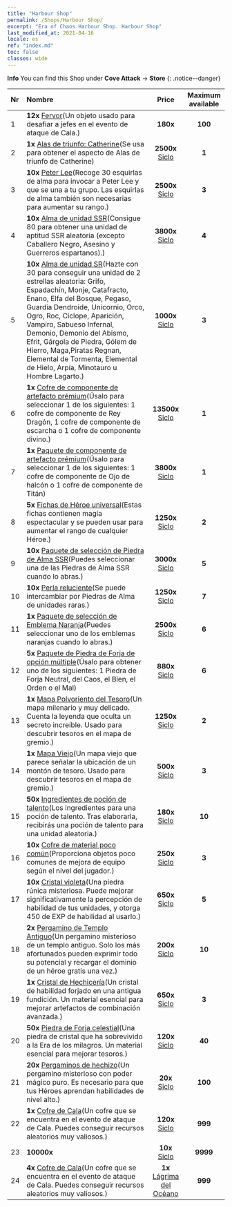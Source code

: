 ```yaml
---
title: "Harbour Shop"
permalink: /Shops/Harbour Shop/
excerpt: "Era of Chaos Harbour Shop. Harbour Shop"
last_modified_at: 2021-04-16
locale: es
ref: "index.md"
toc: false
classes: wide
---
```


**Info** You can find this Shop under **Cove Attack** -> **Store** 
{: .notice--danger}

  |  Nr  |      Nombre      |         Price        |   Maximum available      |
  |:-----|:---------------|:--------------------:|:------------------------:|
  | 1 |  **12x** [Fervor](/es/Items/con_954/)(Un objeto usado para desafiar a jefes en el evento de ataque de Cala.) |  **180x** <i class="fas fa-gem"/>  | **100** |
  | 2 |  **1x** [Alas de triunfo: Catherine](/es/Items/con_1032/)(Se usa para obtener el aspecto de Alas de triunfo de Catherine) |  **2500x** [Siclo](/es/Items/con_950/)  | **1** |
  | 3 |  **10x** [Peter Lee](/es/Items/her_397/)(Recoge 30 esquirlas de alma para invocar a Peter Lee y que se una a tu grupo. Las esquirlas de alma también son necesarias para aumentar su rango.) |  **2500x** [Siclo](/es/Items/con_950/)  | **3** |
  | 4 |  **10x** [Alma de unidad SSR](/es/Items/con_535/)(Consigue 80 para obtener una unidad de aptitud SSR aleatoria (excepto Caballero Negro, Asesino y Guerreros espartanos).) |  **3800x** [Siclo](/es/Items/con_950/)  | **4** |
  | 5 |  **10x** [Alma de unidad SR](/es/Items/con_534/)(Hazte con 30 para conseguir una unidad de 2 estrellas aleatoria: Grifo, Espadachín, Monje, Catafracto, Enano, Elfa del Bosque, Pegaso, Guardia Dendroide, Unicornio, Orco, Ogro, Roc, Cíclope, Aparición, Vampiro, Sabueso Infernal, Demonio, Demonio del Abismo, Efrit, Gárgola de Piedra, Gólem de Hierro, Maga,Piratas Regnan, Elemental de Tormenta, Elemental de Hielo, Arpía, Minotauro u Hombre Lagarto.) |  **1000x** [Siclo](/es/Items/con_950/)  | **3** |
  | 6 |  **1x** [Cofre de componente de artefacto prémium](/es/Items/con_1740/)(Úsalo para seleccionar 1 de los siguientes: 1 cofre de componente de Rey Dragón, 1 cofre de componente de escarcha o 1 cofre de componente divino.) |  **13500x** [Siclo](/es/Items/con_950/)  | **1** |
  | 7 |  **1x** [Paquete de componente de artefacto prémium](/es/Items/con_1433/)(Úsalo para seleccionar 1 de los siguientes: 1 cofre de componente de Ojo de halcón o 1 cofre de componente de Titán) |  **3800x** [Siclo](/es/Items/con_950/)  | **1** |
  | 8 |  **5x** [Fichas de Héroe universal](/es/Items/her_358/)(Estas fichas contienen magia espectacular y se pueden usar para aumentar el rango de cualquier Héroe.) |  **1250x** [Siclo](/es/Items/con_950/)  | **2** |
  | 9 |  **10x** [Paquete de selección de Piedra de Alma SSR](/es/Items/con_1105/)(Puedes seleccionar una de las Piedras de Alma SSR cuando lo abras.) |  **3000x** [Siclo](/es/Items/con_950/)  | **5** |
  | 10 |  **10x** [Perla reluciente](/es/Items/con_527/)(Se puede intercambiar por Piedras de Alma de unidades raras.) |  **1250x** [Siclo](/es/Items/con_950/)  | **7** |
  | 11 |  **1x** [Paquete de selección de Emblema Naranja](/es/Items/con_1104/)(Puedes seleccionar uno de los emblemas naranjas cuando lo abras.) |  **2500x** [Siclo](/es/Items/con_950/)  | **6** |
  | 12 |  **5x** [Paquete de Piedra de Forja de opción múltiple](/es/Items/con_1480/)(Úsalo para obtener uno de los siguientes: 1 Piedra de Forja Neutral, del Caos, el Bien, el Orden o el Mal) |  **880x** [Siclo](/es/Items/con_950/)  | **6** |
  | 13 |  **1x** [Mapa Polvoriento del Tesoro](/es/Items/con_1156/)(Un mapa milenario y muy delicado. Cuenta la leyenda que oculta un secreto increíble. Usado para descubrir tesoros en el mapa de gremio.) |  **1250x** [Siclo](/es/Items/con_950/)  | **2** |
  | 14 |  **1x** [Mapa Viejo](/es/Items/con_1155/)(Un mapa viejo que parece señalar la ubicación de un montón de tesoro. Usado para descubrir tesoros en el mapa de gremio.) |  **500x** [Siclo](/es/Items/con_950/)  | **3** |
  | 15 |  **50x** [Ingredientes de poción de talento](/es/Items/con_1120/)(Los ingredientes para una poción de talento. Tras elaborarla, recibirás una poción de talento para una unidad aleatoria.) |  **180x** [Siclo](/es/Items/con_950/)  | **10** |
  | 16 |  **10x** [Cofre de material poco común](/es/Items/con_757/)(Proporciona objetos poco comunes de mejora de equipo según el nivel del jugador.) |  **250x** [Siclo](/es/Items/con_950/)  | **3** |
  | 17 |  **10x** [Cristal violeta](/es/Items/con_720/)(Una piedra rúnica misteriosa. Puede mejorar significativamente la percepción de habilidad de tus unidades, y otorga 450 de EXP de habilidad al usarlo.) |  **650x** [Siclo](/es/Items/con_950/)  | **5** |
  | 18 |  **2x** [Pergamino de Templo Antiguo](/es/Items/con_697/)(Un pergamino misterioso de un templo antiguo. Solo los más afortunados pueden exprimir todo su potencial y recargar el dominio de un héroe gratis una vez.) |  **200x** [Siclo](/es/Items/con_950/)  | **10** |
  | 19 |  **1x** [Cristal de Hechicería](/es/Items/art_189/)(Un cristal de habilidad forjado en una antigua fundición. Un material esencial para mejorar artefactos de combinación avanzada.) |  **650x** [Siclo](/es/Items/con_950/)  | **3** |
  | 20 |  **50x** [Piedra de Forja celestial](/es/Items/art_188/)(Una piedra de cristal que ha sobrevivido a la Era de los milagros. Un material esencial para mejorar tesoros.) |  **120x** [Siclo](/es/Items/con_950/)  | **40** |
  | 21 |  **20x** [Pergaminos de hechizo](/es/Items/con_694/)(Un pergamino misterioso con poder mágico puro. Es necesario para que tus Héroes aprendan habilidades de nivel alto.) |  **20x** [Siclo](/es/Items/con_950/)  | **100** |
  | 22 |  **1x** [Cofre de Cala](/es/Items/con_1093/)(Un cofre que se encuentra en el evento de ataque de Cala. Puedes conseguir recursos aleatorios muy valiosos.) |  **120x** [Siclo](/es/Items/con_950/)  | **999** |
  | 23 |  **10000x** <i class="fas fa-coins"/> |  **10x** [Siclo](/es/Items/con_950/)  | **9999** |
  | 24 |  **4x** [Cofre de Cala](/es/Items/con_1093/)(Un cofre que se encuentra en el evento de ataque de Cala. Puedes conseguir recursos aleatorios muy valiosos.) |  **1x** [Lágrima del Océano](/es/Items/con_955/)  | **999** |
